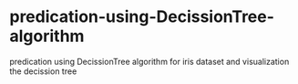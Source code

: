 # predication-using-DecissionTree-algorithm
predication using DecissionTree algorithm for iris dataset and visualization the decission tree
